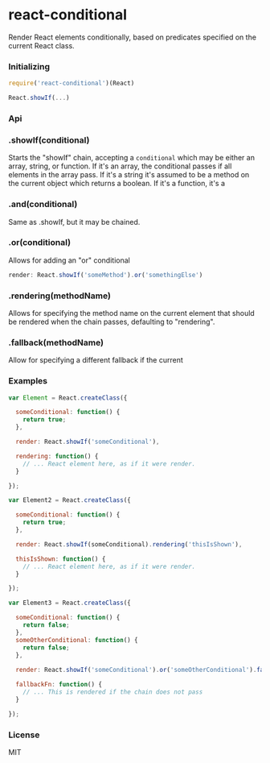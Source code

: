 # react-conditional

Render React elements conditionally, based on predicates specified on the current React class.

### Initializing

```js
require('react-conditional')(React)

React.showIf(...)
```

### Api

### .showIf(conditional)

Starts the "showIf" chain, accepting a `conditional` which may be either an array, string, or function. If it's an array,
the conditional passes if all elements in the array pass. If it's a string it's assumed to be a method on the current
object which returns a boolean. If it's a function, it's a 

### .and(conditional)

Same as .showIf, but it may be chained.

### .or(conditional)

Allows for adding an "or" conditional 

```js
render: React.showIf('someMethod').or('somethingElse')
```

### .rendering(methodName)

Allows for specifying the method name on the current element that should be rendered when the chain passes,
defaulting to "rendering".

### .fallback(methodName)

Allow for specifying a different fallback if the current 

### Examples

```js
var Element = React.createClass({

  someConditional: function() {
    return true;
  },

  render: React.showIf('someConditional'),

  rendering: function() {
    // ... React element here, as if it were render.
  }

});

var Element2 = React.createClass({

  someConditional: function() {
    return true;
  },

  render: React.showIf(someConditional).rendering('thisIsShown'),

  thisIsShown: function() {
    // ... React element here, as if it were render.
  }

});

var Element3 = React.createClass({

  someConditional: function() {
    return false;
  },
  someOtherConditional: function() {
    return false;
  },
  
  render: React.showIf('someConditional').or('someOtherConditional').fallback('fallbackFn'),

  fallbackFn: function() {
    // ... This is rendered if the chain does not pass
  }

});
```

### License

MIT